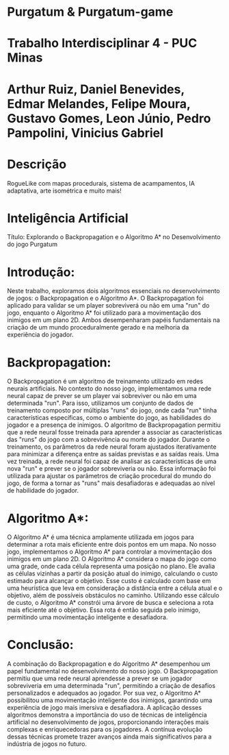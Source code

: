 # Purgatum & Purgatum-game
# Trabalho Interdisciplinar 4 - PUC Minas
# Arthur Ruiz, Daniel Benevides, Edmar Melandes, Felipe Moura, Gustavo Gomes, Leon Júnio, Pedro Pampolini, Vinicius Gabriel
# Descrição
RogueLike com mapas procedurais, sistema de acampamentos, IA adaptativa, arte isométrica e muito mais!
# Inteligência Artificial
Título: Explorando o Backpropagation e o Algoritmo A* no Desenvolvimento do jogo Purgatum
# Introdução:
Neste trabalho, exploramos dois algoritmos essenciais no desenvolvimento de jogos: o Backpropagation e o Algoritmo A*. O Backpropagation foi aplicado para validar se um player sobreviverá ou não em uma "run" do jogo, enquanto o Algoritmo A* foi utilizado para a movimentação dos inimigos em um plano 2D. Ambos desempenharam papéis fundamentais na criação de um mundo proceduralmente gerado e na melhoria da experiência do jogador.
# Backpropagation:
O Backpropagation é um algoritmo de treinamento utilizado em redes neurais artificiais. No contexto do nosso jogo, implementamos uma rede neural capaz de prever se um player vai sobreviver ou não em uma determinada "run". Para isso, utilizamos um conjunto de dados de treinamento composto por múltiplas "runs" do jogo, onde cada "run" tinha características específicas, como o ambiente do jogo, as habilidades do jogador e a presença de inimigos. O algoritmo de Backpropagation permitiu que a rede neural fosse treinada para aprender a associar as características das "runs" do jogo com a sobrevivência ou morte do jogador. Durante o treinamento, os parâmetros da rede neural foram ajustados iterativamente para minimizar a diferença entre as saídas previstas e as saídas reais. Uma vez treinada, a rede neural foi capaz de analisar as características de uma nova "run" e prever se o jogador sobreviveria ou não. Essa informação foi utilizada para ajustar os parâmetros de criação procedural do mundo do jogo, de forma a tornar as "runs" mais desafiadoras e adequadas ao nível de habilidade do jogador.
# Algoritmo A*:
O Algoritmo A* é uma técnica amplamente utilizada em jogos para determinar a rota mais eficiente entre dois pontos em um mapa. No nosso jogo, implementamos o Algoritmo A* para controlar a movimentação dos inimigos em um plano 2D.
O Algoritmo A* considera o mapa do jogo como uma grade, onde cada célula representa uma posição no plano. Ele avalia as células vizinhas a partir da
posição atual do inimigo, calculando o custo estimado para alcançar o objetivo. Esse custo é calculado com base em uma heurística que leva em consideração a distância entre a célula atual e o objetivo, além de possíveis obstáculos no caminho. Utilizando esse cálculo de custo, o Algoritmo A* constrói uma árvore de busca e seleciona a rota mais eficiente até o objetivo. Essa rota é então seguida pelo inimigo, permitindo uma movimentação inteligente e desafiadora.
# Conclusão:
A combinação do Backpropagation e do Algoritmo A* desempenhou um papel fundamental no desenvolvimento do nosso jogo. O Backpropagation permitiu que uma rede neural aprendesse a prever se um jogador sobreviveria em uma determinada "run", permitindo a criação de desafios personalizados e adequados ao jogador. Por sua vez, o Algoritmo A* possibilitou uma movimentação inteligente dos inimigos, garantindo uma experiência de jogo mais imersiva e desafiadora. A aplicação desses algoritmos demonstra a importância do uso de técnicas de inteligência artificial no desenvolvimento de jogos, proporcionando interações mais complexas e enriquecedoras para os jogadores. A contínua evolução dessas técnicas promete trazer avanços ainda mais significativos para a indústria de jogos no futuro.
